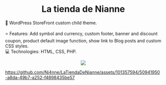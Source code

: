<h1 align="center"> La tienda de Nianne </h1>

:pushpin: WordPress StoreFront custom child theme. <br>  
:star: Features: Add symbol and currency, custom footer, banner and discount coupon, product default image function, 
        show link to Blog posts and custom CSS styles. <br>
:computer: Technologies: HTML, CSS, PHP. <br> 

<p align="center"><img src="https://img.shields.io/badge/STATUS-FINISHED-green"></p>


https://github.com/Ni4nne/LaTiendaDeNianne/assets/101357594/50941950-a8da-49b7-a252-f4898435be57

